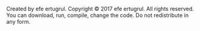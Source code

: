 Created by efe ertugrul. 
Copyright © 2017 efe ertugrul. 
All rights reserved.
You can download, run, compile, change the code. 
Do not redistribute in any form.
